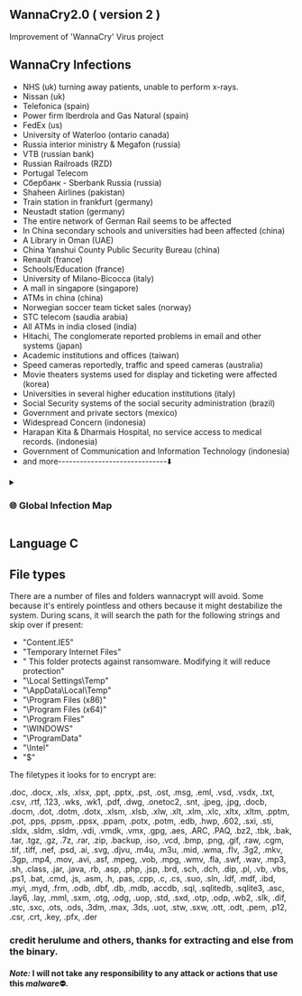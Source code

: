 ## WannaCry2.0 ( version 2 )
Improvement of 'WannaCry' Virus project

## WannaCry Infections

* NHS (uk) turning away patients, unable to perform x-rays.
* Nissan (uk)
* Telefonica (spain)
* Power firm Iberdrola and Gas Natural (spain)
* FedEx (us)
* University of Waterloo (ontario canada)
* Russia interior ministry & Megafon (russia)
* VTB (russian bank)
* Russian Railroads (RZD)
* Portugal Telecom
* Сбербанк - Sberbank Russia (russia)
* Shaheen Airlines (pakistan)
* Train station in frankfurt (germany)
* Neustadt station (germany)
* The entire network of German Rail seems to be affected
* In China secondary schools and universities had been affected (china)
* A Library in Oman (UAE)
* China Yanshui County Public Security Bureau (china)
* Renault (france)
* Schools/Education (france)
* University of Milano-Bicocca (italy) 
* A mall in singapore (singapore)
* ATMs in china (china)
* Norwegian soccer team ticket sales (norway)
* STC telecom (saudia arabia)
* All ATMs in india closed (india)
* Hitachi, The conglomerate reported problems in email and other systems (japan)
* Academic institutions and offices (taiwan)
* Speed cameras reportedly, traffic and speed cameras (australia)
* Movie theaters systems used for display and ticketing were affected (korea)
* Universities in several higher education institutions (italy)
* Social Security systems of the social security administration (brazil)
* Government and private sectors (mexico)
* Widespread Concern (indonesia)
* Harapan Kita & Dharmais Hospital, no service access to medical records. (indonesia)
* Government of Communication and Information Technology (indonesia)
* and more------------------------------⬇️

<details>
<summary><h3> 🌐 Global Infection Map </h3></summary>

![wannacry1](https://github.com/Sulaimannabdul/WannaCry3.0/assets/151133481/cf3ee53c-57f7-4d94-8650-240726bbeef3)<br>
![wannacry2](https://github.com/Sulaimannabdul/WannaCry3.0/assets/151133481/014c7c2e-cd6a-41ca-b338-c5f3e9fa7ac4)<br>
![wannacry3](https://github.com/Sulaimannabdul/WannaCry3.0/assets/151133481/0beb39b9-dba5-4021-a725-2dd6fa232d46)<br>

</details>

## Language C

## File types

There are a number of files and folders wannacrypt will avoid. Some because it's entirely pointless and others because it might destabilize the system. During scans, it will search the path for the following strings and skip over if present:

*   "Content.IE5"
*   "Temporary Internet Files"
*   " This folder protects against ransomware. Modifying it will reduce protection"
*   "\Local Settings\Temp"
*   "\AppData\Local\Temp"
*   "\Program Files (x86)"
*   "\Program Files (x64)"
*   "\Program Files"
*   "\WINDOWS"
*   "\ProgramData"
*   "\Intel"
*   "$\"

The filetypes it looks for to encrypt are:

.doc, .docx, .xls, .xlsx, .ppt, .pptx, .pst, .ost, .msg, .eml, .vsd, .vsdx, .txt, .csv, .rtf, .123, .wks, .wk1, .pdf, .dwg, .onetoc2, .snt, .jpeg, .jpg, .docb, .docm, .dot, .dotm, .dotx, .xlsm, .xlsb, .xlw, .xlt, .xlm, .xlc, .xltx, .xltm, .pptm, .pot, .pps, .ppsm, .ppsx, .ppam, .potx, .potm, .edb, .hwp, .602, .sxi, .sti, .sldx, .sldm, .sldm, .vdi, .vmdk, .vmx, .gpg, .aes, .ARC, .PAQ, .bz2, .tbk, .bak, .tar, .tgz, .gz, .7z, .rar, .zip, .backup, .iso, .vcd, .bmp, .png, .gif, .raw, .cgm, .tif, .tiff, .nef, .psd, .ai, .svg, .djvu, .m4u, .m3u, .mid, .wma, .flv, .3g2, .mkv, .3gp, .mp4, .mov, .avi, .asf, .mpeg, .vob, .mpg, .wmv, .fla, .swf, .wav, .mp3, .sh, .class, .jar, .java, .rb, .asp, .php, .jsp, .brd, .sch, .dch, .dip, .pl, .vb, .vbs, .ps1, .bat, .cmd, .js, .asm, .h, .pas, .cpp, .c, .cs, .suo, .sln, .ldf, .mdf, .ibd, .myi, .myd, .frm, .odb, .dbf, .db, .mdb, .accdb, .sql, .sqlitedb, .sqlite3, .asc, .lay6, .lay, .mml, .sxm, .otg, .odg, .uop, .std, .sxd, .otp, .odp, .wb2, .slk, .dif, .stc, .sxc, .ots, .ods, .3dm, .max, .3ds, .uot, .stw, .sxw, .ott, .odt, .pem, .p12, .csr, .crt, .key, .pfx, .der

### credit herulume and others, thanks for extracting and else from the binary. 

#### ***Note:*** I will not take any responsibility to any attack or actions that use this ***malware***⛔.

